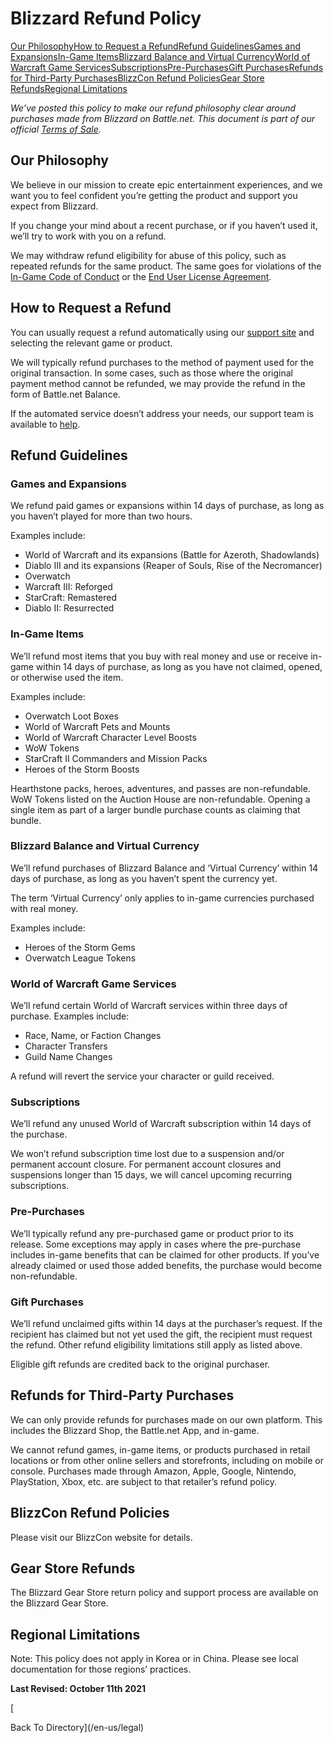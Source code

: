Blizzard Refund Policy
======================

[Our Philosophy](#887773725)[How to Request a Refund](#559722157)[Refund Guidelines](#832368353)[Games and Expansions](#607203172)[In-Game Items](#1922658660)[Blizzard Balance and Virtual Currency](#1169652633)[World of Warcraft Game Services](#910265379)[Subscriptions](#1244334588)[Pre-Purchases](#1996307978)[Gift Purchases](#1962221460)[Refunds for Third-Party Purchases](#741428222)[BlizzCon Refund Policies](#133655153)[Gear Store Refunds](#1494545671)[Regional Limitations](#237915488)

_We’ve posted this policy to make our refund philosophy clear around purchases made from Blizzard on Battle.net. This document is part of our official [Terms of Sale](https://www.blizzard.com/en-us/legal/2173e4b7-3d3c-4c92-96e0-96b332d36eff/terms-of-sale)._

Our Philosophy
--------------

We believe in our mission to create epic entertainment experiences, and we want you to feel confident you’re getting the product and support you expect from Blizzard.

If you change your mind about a recent purchase, or if you haven’t used it, we’ll try to work with you on a refund.

We may withdraw refund eligibility for abuse of this policy, such as repeated refunds for the same product. The same goes for violations of the [In-Game Code of Conduct](https://battle.net/support/article/42673) or the [End User License Agreement](https://www.blizzard.com/en-us/legal/fba4d00f-c7e4-4883-b8b9-1b4500a402ea/blizzard-end-user-license-agreement).

How to Request a Refund
-----------------------

You can usually request a refund automatically using our [support site](http://battle.net/support/help/) and selecting the relevant game or product.

We will typically refund purchases to the method of payment used for the original transaction. In some cases, such as those where the original payment method cannot be refunded, we may provide the refund in the form of Battle.net Balance.

If the automated service doesn’t address your needs, our support team is available to [help](http://battle.net/support/help/).

Refund Guidelines
-----------------

### Games and Expansions

We refund paid games or expansions within 14 days of purchase, as long as you haven’t played for more than two hours.

Examples include:

*   World of Warcraft and its expansions (Battle for Azeroth, Shadowlands)
*   Diablo III and its expansions (Reaper of Souls, Rise of the Necromancer)
*   Overwatch
*   Warcraft III: Reforged
*   StarCraft: Remastered
*   Diablo II: Resurrected

### In-Game Items

We’ll refund most items that you buy with real money and use or receive in-game within 14 days of purchase, as long as you have not claimed, opened, or otherwise used the item.

Examples include:

*   Overwatch Loot Boxes
*   World of Warcraft Pets and Mounts
*   World of Warcraft Character Level Boosts
*   WoW Tokens
*   StarCraft II Commanders and Mission Packs
*   Heroes of the Storm Boosts

Hearthstone packs, heroes, adventures, and passes are non-refundable. WoW Tokens listed on the Auction House are non-refundable. Opening a single item as part of a larger bundle purchase counts as claiming that bundle.

### Blizzard Balance and Virtual Currency

We’ll refund purchases of Blizzard Balance and ‘Virtual Currency’ within 14 days of purchase, as long as you haven’t spent the currency yet.

The term ‘Virtual Currency’ only applies to in-game currencies purchased with real money.

Examples include:

*   Heroes of the Storm Gems
*   Overwatch League Tokens

### World of Warcraft Game Services

We’ll refund certain World of Warcraft services within three days of purchase. Examples include:

*   Race, Name, or Faction Changes
*   Character Transfers
*   Guild Name Changes

A refund will revert the service your character or guild received.

### Subscriptions

We’ll refund any unused World of Warcraft subscription within 14 days of the purchase.

We won’t refund subscription time lost due to a suspension and/or permanent account closure. For permanent account closures and suspensions longer than 15 days, we will cancel upcoming recurring subscriptions.

### Pre-Purchases

We’ll typically refund any pre-purchased game or product prior to its release. Some exceptions may apply in cases where the pre-purchase includes in-game benefits that can be claimed for other products. If you’ve already claimed or used those added benefits, the purchase would become non-refundable.

### Gift Purchases

We’ll refund unclaimed gifts within 14 days at the purchaser’s request. If the recipient has claimed but not yet used the gift, the recipient must request the refund. Other refund eligibility limitations still apply as listed above.

Eligible gift refunds are credited back to the original purchaser.

Refunds for Third-Party Purchases
---------------------------------

We can only provide refunds for purchases made on our own platform. This includes the Blizzard Shop, the Battle.net App, and in-game.

We cannot refund games, in-game items, or products purchased in retail locations or from other online sellers and storefronts, including on mobile or console. Purchases made through Amazon, Apple, Google, Nintendo, PlayStation, Xbox, etc. are subject to that retailer’s refund policy.

BlizzCon Refund Policies
------------------------

Please visit our BlizzCon website for details.

Gear Store Refunds
------------------

The Blizzard Gear Store return policy and support process are available on the Blizzard Gear Store.

Regional Limitations
--------------------

Note: This policy does not apply in Korea or in China. Please see local documentation for those regions’ practices.

**Last Revised: October 11th 2021**

[

Back To Directory](/en-us/legal)